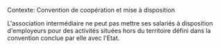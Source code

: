 Contexte: Convention de coopération et mise à disposition

L'association intermédiaire ne peut pas mettre ses salariés à disposition d'employeurs pour des activités situées hors du territoire défini dans la convention conclue par elle avec l'Etat.